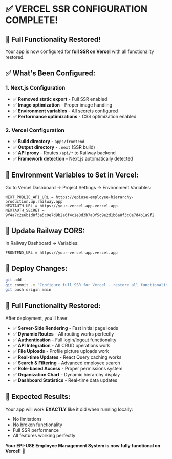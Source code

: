 # ✅ VERCEL SSR CONFIGURATION COMPLETE!

## 🚀 Full Functionality Restored!

Your app is now configured for **full SSR on Vercel** with all functionality restored.

## ✅ What's Been Configured:

### **1. Next.js Configuration**
- ✅ **Removed static export** - Full SSR enabled
- ✅ **Image optimization** - Proper image handling
- ✅ **Environment variables** - All secrets configured
- ✅ **Performance optimizations** - CSS optimization enabled

### **2. Vercel Configuration**
- ✅ **Build directory** - `apps/frontend`
- ✅ **Output directory** - `.next` (SSR build)
- ✅ **API proxy** - Routes `/api/*` to Railway backend
- ✅ **Framework detection** - Next.js automatically detected

## 🔧 Environment Variables to Set in Vercel:

Go to Vercel Dashboard → Project Settings → Environment Variables:

```
NEXT_PUBLIC_API_URL = https://epiuse-employee-hierarchy-production.up.railway.app
NEXTAUTH_URL = https://your-vercel-app.vercel.app
NEXTAUTH_SECRET = 9f4a7c2e6b1d8f3a5c0e7d9b2a6f4c1e8d3b7a0f5c9e2d1b6a8f3c0e7d4b1a9f2
```

## 🔄 Update Railway CORS:

In Railway Dashboard → Variables:
```
FRONTEND_URL = https://your-vercel-app.vercel.app
```

## 🚀 Deploy Changes:

```bash
git add .
git commit -m "Configure full SSR for Vercel - restore all functionality"
git push origin main
```

## 🎯 Full Functionality Restored:

After deployment, you'll have:
- ✅ **Server-Side Rendering** - Fast initial page loads
- ✅ **Dynamic Routes** - All routing works perfectly
- ✅ **Authentication** - Full login/logout functionality
- ✅ **API Integration** - All CRUD operations work
- ✅ **File Uploads** - Profile picture uploads work
- ✅ **Real-time Updates** - React Query caching works
- ✅ **Search & Filtering** - Advanced employee search
- ✅ **Role-based Access** - Proper permissions system
- ✅ **Organization Chart** - Dynamic hierarchy display
- ✅ **Dashboard Statistics** - Real-time data updates

## 🎉 Expected Results:

Your app will work **EXACTLY** like it did when running locally:
- No limitations
- No broken functionality
- Full SSR performance
- All features working perfectly

**Your EPI-USE Employee Management System is now fully functional on Vercel!** 🚀
